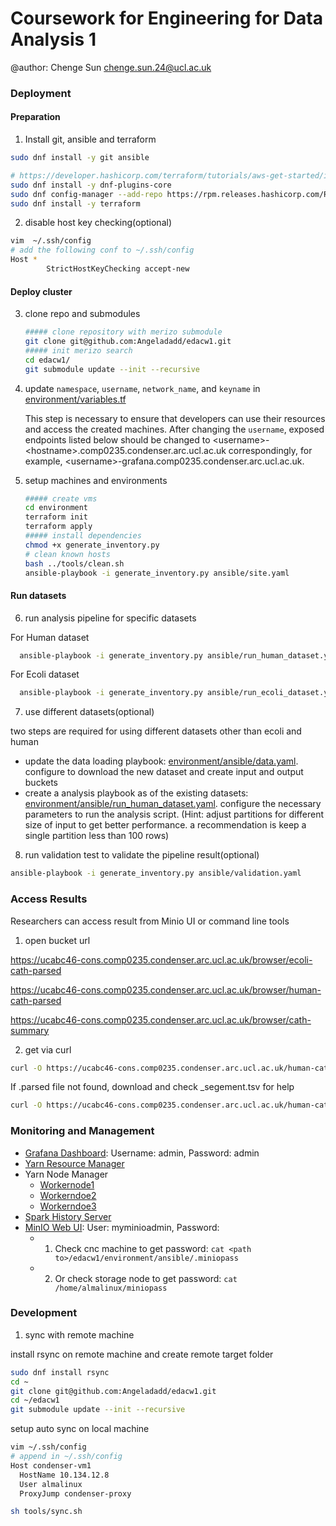 # Coursework for Engineering for Data Analysis 1

@author: Chenge Sun <chenge.sun.24@ucl.ac.uk>

### Deployment

#### Preparation
1. Install git, ansible and terraform

```sh
sudo dnf install -y git ansible

# https://developer.hashicorp.com/terraform/tutorials/aws-get-started/install-cli
sudo dnf install -y dnf-plugins-core
sudo dnf config-manager --add-repo https://rpm.releases.hashicorp.com/RHEL/hashicorp.repo
sudo dnf install -y terraform
```

2. disable host key checking(optional)
```sh
vim  ~/.ssh/config
# add the following conf to ~/.ssh/config
Host *
        StrictHostKeyChecking accept-new
```

#### Deploy cluster
3. clone repo and submodules
   ```sh
   ##### clone repository with merizo submodule
   git clone git@github.com:Angeladadd/edacw1.git
   ##### init merizo search
   cd edacw1/
   git submodule update --init --recursive
   ```

4. update `namespace`, `username`, `network_name`, and `keyname` in [environment/variables.tf](https://github.com/Angeladadd/edacw1/blob/main/environment/variables.tf)

   This step is necessary to ensure that developers can use their resources and access the created machines.
   After changing the ```username```, exposed endpoints listed below should be changed to \<username\>-\<hostname\>.comp0235.condenser.arc.ucl.ac.uk correspondingly, for example, \<username\>-grafana.comp0235.condenser.arc.ucl.ac.uk.

5. setup machines and environments
   ```sh
   ##### create vms
   cd environment
   terraform init
   terraform apply
   ##### install dependencies
   chmod +x generate_inventory.py
   # clean known hosts
   bash ../tools/clean.sh
   ansible-playbook -i generate_inventory.py ansible/site.yaml
   ```

#### Run datasets
6. run analysis pipeline for specific datasets

  For Human dataset

```sh
  ansible-playbook -i generate_inventory.py ansible/run_human_dataset.yaml
  ```

  For Ecoli dataset

```sh
  ansible-playbook -i generate_inventory.py ansible/run_ecoli_dataset.yaml
  ```

7. use different datasets(optional)

  two steps are required for using different datasets other than ecoli and human

  - update the data loading playbook: [environment/ansible/data.yaml](https://github.com/Angeladadd/edacw1/blob/main/environment/ansible/data.yaml#L12). configure to download the new dataset and create input and output buckets
  - create a analysis playbook as of the existing datasets: [environment/ansible/run_human_dataset.yaml](https://github.com/Angeladadd/edacw1/blob/main/environment/ansible/run_human_dataset.yaml).
  configure the necessary parameters to run the analysis script. (Hint: adjust partitions for different size of input to get better performance. a recommendation is keep a single partition less than 100 rows)

8. run validation test to validate the pipeline result(optional)
  ```sh
  ansible-playbook -i generate_inventory.py ansible/validation.yaml
  ```


### Access Results

Researchers can access result from Minio UI or command line tools

1. open bucket url

https://ucabc46-cons.comp0235.condenser.arc.ucl.ac.uk/browser/ecoli-cath-parsed

https://ucabc46-cons.comp0235.condenser.arc.ucl.ac.uk/browser/human-cath-parsed

https://ucabc46-cons.comp0235.condenser.arc.ucl.ac.uk/browser/cath-summary

2. get via curl

```sh
curl -O https://ucabc46-cons.comp0235.condenser.arc.ucl.ac.uk/human-cath-parsed/AF-A0A024RBG1-F1-model_v4.parsed
```
  If .parsed file not found, download and check \_segement.tsv for help

```sh
curl -O https://ucabc46-cons.comp0235.condenser.arc.ucl.ac.uk/human-cath-parsed/AF-A0A024RBG1-F1-model_v4_segment.tsv
```

### Monitoring and Management

- [Grafana Dashboard](https://ucabc46-grafana.comp0235.condenser.arc.ucl.ac.uk/d/yarn-cluster-resource-hostnode/yarn-cluster-resource?orgId=1): Username: admin, Password: admin
- [Yarn Resource Manager](https://ucabc46-yarn.comp0235.condenser.arc.ucl.ac.uk/cluster)
- Yarn Node Manager
  - [Workernode1](https://ucabc46-workernode1.comp0235.condenser.arc.ucl.ac.uk/logs/)
  - [Workerndoe2](https://ucabc46-workernode2.comp0235.condenser.arc.ucl.ac.uk/logs/)
  - [Workerndoe3](https://ucabc46-workernode3.comp0235.condenser.arc.ucl.ac.uk/logs/)
- [Spark History Server](https://ucabc46-sparkhistory.comp0235.condenser.arc.ucl.ac.uk/)
- [MinIO Web UI](https://ucabc46-cons.comp0235.condenser.arc.ucl.ac.uk/login): User: myminioadmin, Password:
  - 1. Check cnc machine to get password: ```cat <path to>/edacw1/environment/ansible/.miniopass```
  - 2. Or check storage node to get password: ```cat /home/almalinux/miniopass```


### Development

1. sync with remote machine

install rsync on remote machine and create remote target folder

```sh
sudo dnf install rsync
cd ~
git clone git@github.com:Angeladadd/edacw1.git
cd ~/edacw1
git submodule update --init --recursive
```

setup auto sync on local machine

```sh
vim ~/.ssh/config
# append in ~/.ssh/config
Host condenser-vm1
  HostName 10.134.12.8
  User almalinux
  ProxyJump condenser-proxy

sh tools/sync.sh
```
